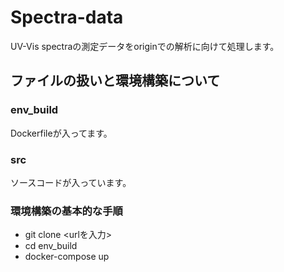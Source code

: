 # Spectra-data

UV-Vis spectraの測定データをoriginでの解析に向けて処理します。

## ファイルの扱いと環境構築について

### env_build
Dockerfileが入ってます。

### src
ソースコードが入っています。


### 環境構築の基本的な手順
- git clone <urlを入力>
- cd env_build
- docker-compose up